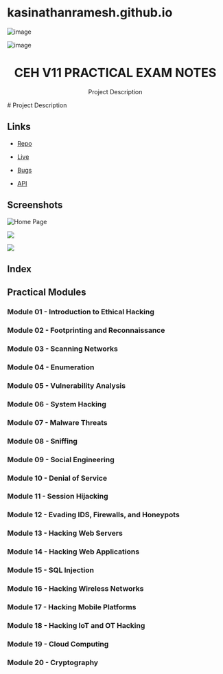 # kasinathanramesh.github.io

![image](https://user-images.githubusercontent.com/82864174/212504574-94a6ce82-78c6-493b-9cb6-c66f7235e3e5.png)

![image](https://user-images.githubusercontent.com/82864174/212504619-30b7dfbf-01cc-4e33-abe6-3c12eb33ec7d.png)

<h1 align="center">CEH V11 PRACTICAL EXAM NOTES</h1>

<p align="center">Project Description</p>
# Project Description

## Links

- [Repo](https://github.com/Rohit19060/<project-name> "<project-name> Repo")

- [Live](<Homepage url> "Live View")

- [Bugs](https://github.com/Rohit19060/<project-name>/issues "Issues Page")

- [API](<API Link> "API")

## Screenshots

![Home Page](/screenshots/1.png "Home Page")

![](/screenshots/2.png)

![](/screenshots/3.png)




## Index

## Practical Modules

### Module 01 - Introduction to Ethical Hacking
### Module 02 - Footprinting and Reconnaissance
### Module 03 - Scanning Networks
### Module 04 - Enumeration
### Module 05 - Vulnerability Analysis
### Module 06 - System Hacking
### Module 07 - Malware Threats
### Module 08 - Sniffing
### Module 09 - Social Engineering
### Module 10 - Denial of Service
### Module 11 - Session Hijacking
### Module 12 - Evading IDS, Firewalls, and Honeypots
### Module 13 - Hacking Web Servers
### Module 14 - Hacking Web Applications
### Module 15 - SQL Injection
### Module 16 - Hacking Wireless Networks
### Module 17 - Hacking Mobile Platforms
### Module 18 - Hacking IoT and OT Hacking
### Module 19 - Cloud Computing
### Module 20 - Cryptography
